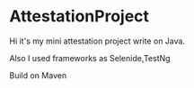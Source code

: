 # AttestationProject
Hi it's my mini attestation project write on Java.

Also I used frameworks as Selenide,TestNg

Build on Maven
